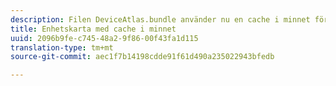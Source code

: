 ```yaml
---
description: Filen DeviceAtlas.bundle använder nu en cache i minnet för att förbättra prestanda för sökningar avsevärt
title: Enhetskarta med cache i minnet
uuid: 2096b9fe-c745-48a2-9f86-00f43fa1d115
translation-type: tm+mt
source-git-commit: aec1f7b14198cdde91f61d490a235022943bfedb

---
```




